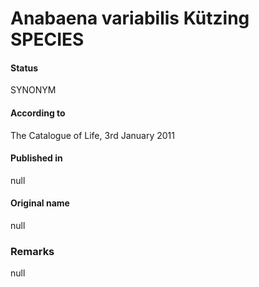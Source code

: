 # Anabaena variabilis Kützing SPECIES

#### Status
SYNONYM

#### According to
The Catalogue of Life, 3rd January 2011

#### Published in
null

#### Original name
null

### Remarks
null